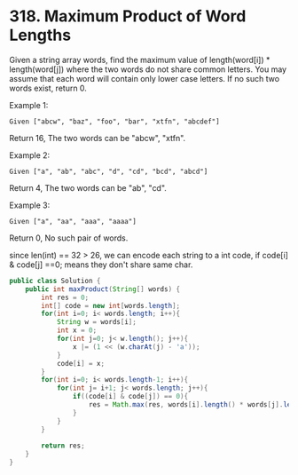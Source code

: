# 318. Maximum Product of Word Lengths 
Given a string array words, find the maximum value of length(word[i]) * length(word[j]) where the two words do not share common letters. You may assume that each word will contain only lower case letters. If no such two words exist, return 0.

Example 1:

```
Given ["abcw", "baz", "foo", "bar", "xtfn", "abcdef"]
```

Return 16, The two words can be "abcw", "xtfn".

Example 2:

```
Given ["a", "ab", "abc", "d", "cd", "bcd", "abcd"]
```
Return 4, The two words can be "ab", "cd".

Example 3:

```
Given ["a", "aa", "aaa", "aaaa"]
```

Return 0, No such pair of words.

since len(int) == 32 > 26, we can encode each string to a int code, if code[i] & code[j] ==0; means they don't share same char.

```java
public class Solution {
    public int maxProduct(String[] words) {
        int res = 0;
        int[] code = new int[words.length];
        for(int i=0; i< words.length; i++){
            String w = words[i];
            int x = 0;
            for(int j=0; j< w.length(); j++){
                x |= (1 << (w.charAt(j) - 'a'));
            }
            code[i] = x;
        }
        for(int i=0; i< words.length-1; i++){
            for(int j= i+1; j< words.length; j++){
                if((code[i] & code[j]) == 0){
                    res = Math.max(res, words[i].length() * words[j].length());
                }
            }
        }
        
        return res;
    }
}
```